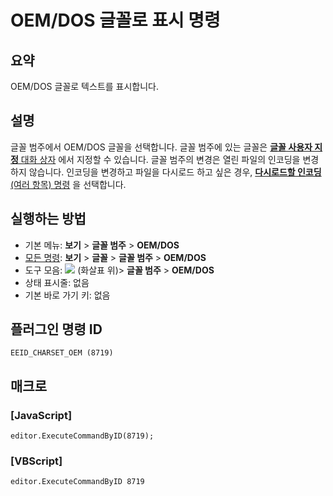 # OEM/DOS 글꼴로 표시 명령

## 요약

OEM/DOS 글꼴로 텍스트를 표시합니다.

## 설명

글꼴 범주에서 OEM/DOS 글꼴을 선택합니다.
글꼴 범주에 있는 글꼴은 [**글꼴 사용자 지정** 대화 상자](../../dlg/properties/font/index) 에서
지정할 수 있습니다. 글꼴 범주의 변경은 열린 파일의 인코딩을 변경하지 않습니다.
인코딩을 변경하고 파일을 다시로드 하고 싶은 경우,
[**다시로드할 인코딩** (여러 항목) 명령](../file/file_reload_defined) 을 선택합니다.

## 실행하는 방법

- 기본 메뉴: **보기** \> **글꼴 범주** \> **OEM/DOS**
- [모든 명령](../tools/all_commands): **보기** \> **글꼴** \> **글꼴 범주**
\> **OEM/DOS**
- 도구 모음: ![](../../images/fontpopup..png)
(화살표 위)\> **글꼴 범주** \> **OEM/DOS**
- 상태 표시줄: 없음
- 기본 바로 가기 키: 없음

## 플러그인 명령 ID

```
EEID_CHARSET_OEM (8719)
```

## 매크로

### \[JavaScript\]

```
editor.ExecuteCommandByID(8719);
```

### \[VBScript\]

```
editor.ExecuteCommandByID 8719
```
